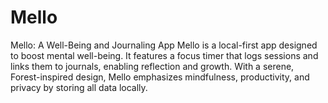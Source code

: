# Mello
Mello: A Well-Being and Journaling App Mello is a local-first app designed to boost mental well-being. It features a focus timer that logs sessions and links them to journals, enabling reflection and growth. With a serene, Forest-inspired design, Mello emphasizes mindfulness, productivity, and privacy by storing all data locally.
